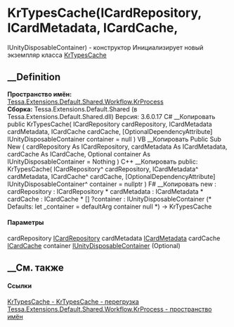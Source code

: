 # KrTypesCache(ICardRepository, ICardMetadata, ICardCache,
IUnityDisposableContainer) - конструктор
Инициализирует новый экземпляр класса
[KrTypesCache](T_Tessa_Extensions_Default_Shared_Workflow_KrProcess_KrTypesCache.htm)
##  __Definition
 **Пространство имён:**
[Tessa.Extensions.Default.Shared.Workflow.KrProcess](N_Tessa_Extensions_Default_Shared_Workflow_KrProcess.htm)  
 **Сборка:** Tessa.Extensions.Default.Shared (в
Tessa.Extensions.Default.Shared.dll) Версия: 3.6.0.17
C# __Копировать
     public KrTypesCache(
    	ICardRepository cardRepository,
    	ICardMetadata cardMetadata,
    	ICardCache cardCache,
    	[OptionalDependencyAttribute] IUnityDisposableContainer container = null
    )
VB __Копировать
     Public Sub New ( 
    	cardRepository As ICardRepository,
    	cardMetadata As ICardMetadata,
    	cardCache As ICardCache,
    	<OptionalDependencyAttribute> Optional container As IUnityDisposableContainer = Nothing
    )
C++ __Копировать
     public:
    KrTypesCache(
    	ICardRepository^ cardRepository, 
    	ICardMetadata^ cardMetadata, 
    	ICardCache^ cardCache, 
    	[OptionalDependencyAttribute] IUnityDisposableContainer^ container = nullptr
    )
F# __Копировать
     new : 
            cardRepository : ICardRepository * 
            cardMetadata : ICardMetadata * 
            cardCache : ICardCache * 
            [<OptionalDependencyAttribute>] ?container : IUnityDisposableContainer 
    (* Defaults:
            let _container = defaultArg container null
    *)
    -> KrTypesCache
#### Параметры
cardRepository [ICardRepository](T_Tessa_Cards_ICardRepository.htm)
cardMetadata [ICardMetadata](T_Tessa_Cards_ICardMetadata.htm)
cardCache [ICardCache](T_Tessa_Cards_Caching_ICardCache.htm)
container
[IUnityDisposableContainer](T_Tessa_Platform_IUnityDisposableContainer.htm)
(Optional)
## __См. также
#### Ссылки
[KrTypesCache -
](T_Tessa_Extensions_Default_Shared_Workflow_KrProcess_KrTypesCache.htm)
[KrTypesCache -
перегрузка](Overload_Tessa_Extensions_Default_Shared_Workflow_KrProcess_KrTypesCache__ctor.htm)
[Tessa.Extensions.Default.Shared.Workflow.KrProcess - пространство
имён](N_Tessa_Extensions_Default_Shared_Workflow_KrProcess.htm)
